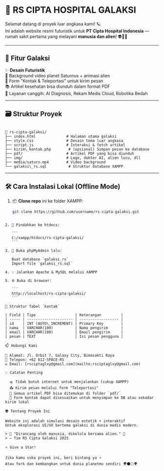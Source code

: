 # 🌌 RS CIPTA HOSPITAL GALAKSI

Selamat datang di proyek luar angkasa kami! 🪐  
Ini adalah website resmi futuristik untuk **PT Cipta Hospital Indonesia** — rumah sakit pertama yang melayani **manusia dan alien**! 👽🧑‍⚕️

---

## 🚀 Fitur Galaksi

✨ **Desain Futuristik**  
🎥 Background video planet Saturnus + animasi alien  
📡 Form "Kontak & Teleportasi" untuk kirim pesan  
📚 Artikel kesehatan bisa diunduh dalam format PDF  
🤖 Layanan canggih: AI Diagnosis, Rekam Medis Cloud, Robotika Bedah

---

## 🗃️ Struktur Proyek

```

📁 rs-cipta-galaksi/
├── index.html              # Halaman utama galaksi
├── style.css               # Desain tema luar angkasa
├── script.js               # Interaksi & fetch artikel
├── kirim\_kontak.php        # (opsional) Simpan pesan ke database
├── pdf/                    # Artikel PDF yang bisa diunduh
├── img/                    # Logo, dokter AI, alien lucu, dll
├── media/saturn.mp4        # Video background
└── galaksi\_rs.sql          # Struktur database XAMPP

````

---

## 🛠️ Cara Instalasi Lokal (Offline Mode)

1. 📦 **Clone repo** ini ke folder XAMPP:
   ```bash
   git clone https://github.com/username/rs-cipta-galaksi.git
````

2. 🚀 Pindahkan ke htdocs:

   ```
   C:/xampp/htdocs/rs-cipta-galaksi/
   ```

3. 🧠 Buka phpMyAdmin lalu:

   Buat database `galaksi_rs`
   Import file `galaksi_rs.sql`

4. 💡 Jalankan Apache & MySQL melalui XAMPP

5. 🌐 Buka di browser:

   ```
   http://localhost/rs-cipta-galaksi/
   ```

🧾 Struktur Tabel `kontak`

| Field | Tipe                  | Keterangan         |
| ----- | --------------------- | ------------------ |
| id    | INT (AUTO\_INCREMENT) | Primary Key        |
| nama  | VARCHAR(100)          | Nama pengirim      |
| email | VARCHAR(100)          | Email pengirim     |
| pesan | TEXT                  | Isi pesan pengguna |

📫 Hubungi Kami

📍 Alamat: Jl. Orbit 7, Galaxy City, Bimasakti Raya
📱 Telepon: +62 812‑SPACE‑RS
✉️ Email: [rsciptaglxy@gmail.com](mailto:rsciptaglxy@gmail.com)

💡 Catatan Penting

  🛸 Tidak butuh internet untuk menjalankan (cukup XAMPP)
  📤 Kirim pesan melalui form "Teleportasi"
  📁 Semua artikel PDF bisa ditemukan di folder `pdf/`
  🧪 Form kontak dapat disesuaikan untuk menyimpan ke DB atau sekadar kirim lokal

👽 Tentang Proyek Ini

Website ini adalah simulasi desain estetik + interaktif
Untuk eksplorasi UI/UX bertema galaksi di dunia medis modern.

> 💬 "Dirancang oleh manusia, dikelola bersama alien." 👾
> – Tim RS Cipta Galaksi 2025

⭐ Give a Star!

Jika kamu suka proyek ini, beri bintang ya ⭐
Atau fork dan kembangkan untuk dunia planetmu sendiri 🌍🌑🌕🌍
